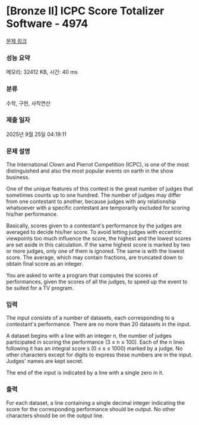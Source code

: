 # [Bronze II] ICPC Score Totalizer Software - 4974 

[문제 링크](https://www.acmicpc.net/problem/4974) 

### 성능 요약

메모리: 32412 KB, 시간: 40 ms

### 분류

수학, 구현, 사칙연산

### 제출 일자

2025년 9월 25일 04:19:11

### 문제 설명

<p>The International Clown and Pierrot Competition (ICPC), is one of the most distinguished and also the most popular events on earth in the show business.</p>

<p>One of the unique features of this contest is the great number of judges that sometimes counts up to one hundred. The number of judges may differ from one contestant to another, because judges with any relationship whatsoever with a specific contestant are temporarily excluded for scoring his/her performance.</p>

<p>Basically, scores given to a contestant's performance by the judges are averaged to decide his/her score. To avoid letting judges with eccentric viewpoints too much influence the score, the highest and the lowest scores are set aside in this calculation. If the same highest score is marked by two or more judges, only one of them is ignored. The same is with the lowest score. The average, which may contain fractions, are truncated down to obtain final score as an integer.</p>

<p>You are asked to write a program that computes the scores of performances, given the scores of all the judges, to speed up the event to be suited for a TV program.</p>

### 입력 

 <p>The input consists of a number of datasets, each corresponding to a contestant's performance. There are no more than 20 datasets in the input.</p>

<p>A dataset begins with a line with an integer n, the number of judges participated in scoring the performance (3 ≤ n ≤ 100). Each of the n lines following it has an integral score s (0 ≤ s ≤ 1000) marked by a judge. No other characters except for digits to express these numbers are in the input. Judges' names are kept secret.</p>

<p>The end of the input is indicated by a line with a single zero in it.</p>

### 출력 

 <p>For each dataset, a line containing a single decimal integer indicating the score for the corresponding performance should be output. No other characters should be on the output line.</p>

